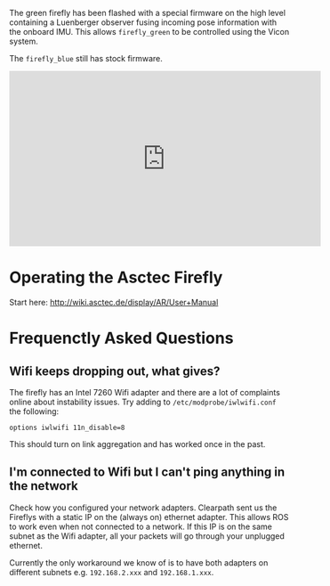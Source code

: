 The green firefly has been flashed with a special firmware on the high level containing a Luenberger observer fusing incoming pose information with the onboard IMU. This allows `firefly_green` to be controlled using the Vicon system.

The `firefly_blue` still has stock firmware.

<iframe width="560" height="315" src="https://www.youtube.com/embed/cFhYZdTYz7s" frameborder="0" allowfullscreen></iframe>

# Operating the Asctec Firefly

Start here: http://wiki.asctec.de/display/AR/User+Manual

# Frequenctly Asked Questions

## Wifi keeps dropping out, what gives?
The firefly has an Intel 7260 Wifi adapter and there are a lot of complaints online about instability issues. Try adding to `/etc/modprobe/iwlwifi.conf` the following:
```
options iwlwifi 11n_disable=8
```
This should turn on link aggregation and has worked once in the past.

## I'm connected to Wifi but I can't ping anything in the network
Check how you configured your network adapters. Clearpath sent us the Fireflys with a static IP on the (always on) ethernet adapter. This allows ROS to work even when not connected to a network. If this IP is on the same subnet as the Wifi adapter, all your packets will go through your unplugged ethernet.

Currently the only workaround we know of is to have both adapters on different subnets e.g. `192.168.2.xxx` and `192.168.1.xxx`.
